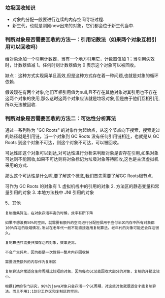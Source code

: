 ### 垃圾回收知识

- 对象的分配一般要进行连续的内存空间寻址过程.
- 新生代，也就是刚刚new出来的对象，它们都会位于新生代当中.

### 判断对象是否需要回收的方法一：引用记数法（如果两个对象互相引用可以回收吗）

给对象添加一个引用计数器，当有一个地方引用它，计数器值加 1；当引用失效时，计数器值减 1。任何时刻计数器值为 0 表示这个对象可以被回收。

缺点：这种方式实现简单且高效,但是这种方式存在着一种问题,也就是对象的循环依赖.

假设现在有两个对象,他们互相引用值为null,且不存在其他对象对其引用也不存在这两个对象的使用,那么这时这两个对象应该就是垃圾对象,但是由于他们互相引用,所以无法被回收.

### 判断对象是否需要回收的方法二：可达性分析算法

通过一系列称为 "GC Roots" 的对象作为起始点，从这个节点向下搜索，搜索走过的路径就是引用链，当一个对象到 GC Roots 没有任何引用链相连，也就是从 GC Roots 到这个对象不可达，则这个对象不可达，可以被回收。

可达性即这个对象可以到达,对可达性进行分析来判断对象是否存在引用,如果对象可达则不能回收,如果不可达则将对象标记为垃圾对象等待回收,这也是主流虚拟机采用的方式.

那么这个可达性是什么呢,要了解这个概念,我们首先需要了解GC Roots根节点.

可作为 GC Roots 的对象有
	1. 虚拟机栈中的引用的对象
	2. 方法区的静态变量和常量引用的对象
	3. 本地方法栈中 JNI 引用的对象


5、其他
```text
复制搜集算法，在对象存活率高的时候，效率有所下降

如果不想浪费50%的空间，就需要有额外的空间进行分配担保用于应付半区内存中所有对象都100%存活的极端情况.所以在老年代一般不能直接选用复制算法。老年代的对象可能还会存活很久。

复制算法只需要扫描存活的对象，效率更高。

不会产生碎片，因为都是一次性将一整片内存回收掉

需要浪费额外的内存作为复制区

复制算法非常适合生命周期比较短的对象，因为每次GC总能回收大部分的对象，复制的开销比较小。

根据IBM的专门研究，98%的java对象只会存活一个GC周期，对这些对象就很适合才能复制算法。而且不用1:1划分工作区和复制区的空间。

```




















